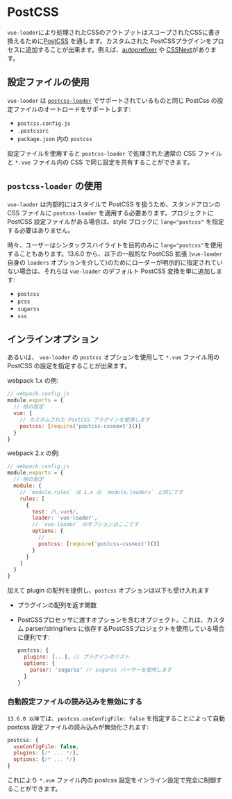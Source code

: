 # PostCSS

`vue-loader`により処理されたCSSのアウトプットはスコープされたCSSに書き換えるために[PostCSS](https://github.com/postcss/postcss) を通します。カスタムされた PostCSSプラグインをプロセスに追加することが出来ます。例えば、[autoprefixer](https://github.com/postcss/autoprefixer) や [CSSNext](http://cssnext.io/)があります。

## 設定ファイルの使用

`vue-loader` は [`postcss-loader`](https://github.com/postcss/postcss-loader#usage) でサポートされているものと同じ PostCss の設定ファイルのオートロードをサポートします:

- `postcss.config.js`
- `.postcssrc`
- `package.json` 内の `postcss`

設定ファイルを使用すると `postcss-loader` で処理された通常の CSS ファイルと `*.vue` ファイル内の CSS で同じ設定を共有することができます。

## `postcss-loader` の使用

`vue-laoder` は内部的にはスタイルで PostCSS を扱うため、スタンドアロンの CSS ファイルに `postcss-loader` を適用する必要あります。プロジェクトに PostCSS 設定ファイルがある場合は、style ブロックに `lang="postcss"` を指定する必要はありません。

時々、ユーザーはシンタックスハイライトを目的のみに `lang="postcss"`を使用することもあります。13.6.0 から、以下の一般的な PostCSS 拡張 (`vue-loader` 自身の `loaders` オプションを介して)のためにローダーが明示的に指定されていない場合は、それらは `vue-loader` のデフォルト PostCSS 変換を単に追加します:

- `postcss`
- `pcss`
- `sugarss`
- `sss`

## インラインオプション

あるいは、 `vue-loader` の `postcss` オプションを使用して `*.vue` ファイル用の PostCSS の設定を指定することが出来ます。

webpack 1.x の例:

``` js
// webpack.config.js
module.exports = {
  // 他の設定
  vue: {
    // カスタムされた PostCSS プラグインを使用します
    postcss: [require('postcss-cssnext')()]
  }
}
```

webpack 2.x の例:

``` js
// webpack.config.js
module.exports = {
  // 他の設定
  module: {
    // `module.rules` は 1.x の `module.loaders` と同じです
    rules: [
      {
        test: /\.vue$/,
        loader: 'vue-loader',
        // `vue-loader` のオプションはここです
        options: {
          // ...
          postcss: [require('postcss-cssnext')()]
        }
      }
    ]
  }
}
```

加えて plugin の配列を提供し、`postcss` オプションは以下も受け入れます

- プラグインの配列を返す関数
- PostCSSプロセッサに渡すオプションを含むオブジェクト。これは、カスタム parser/stringifiers に依存するPostCSSプロジェクトを使用している場合に便利です:

  ``` js
  postcss: {
    plugins: [...], // プラグインのリスト
    options: {
      parser: 'sugarss' // sugarss パーサーを使用します
    }
  }
  ```

### 自動設定ファイルの読み込みを無効にする

`13.6.0 以降`では、`postcss.useConfigFile: false` を指定することによって自動 postcss 設定ファイルの読み込みが無効化されます:

``` js
postcss: {
  useConfigFile: false,
  plugins: [/* ... */],
  options: {/* ... */}
}
```

これにより `*.vue` ファイル内の postcss 設定をインライン設定で完全に制御することができます。
